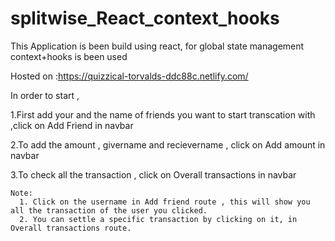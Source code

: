 # splitwise_React_context_hooks

This Application is been build using react, for global state management context+hooks is been used

Hosted on :https://quizzical-torvalds-ddc88c.netlify.com/

In order to start ,

   1.First add your and the name of friends you want to start transcation with ,click on Add Friend in navbar
   
   2.To add the amount , givername and recievername , click on Add amount in navbar
   
   3.To check all the transaction , click on Overall transactions in navbar
  
  
    Note:
      1. Click on the username in Add friend route , this will show you all the transaction of the user you clicked.
      2. You can settle a specific transaction by clicking on it, in Overall transactions route.
